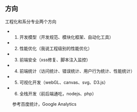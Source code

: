 ## 方向

工程化和系分专业两个方向

* 1. 开发模型（开发规范、模块化框架、自动化工具）

* 2. 性能优化（我说工程级别的性能优化）

* 3. 前端安全（xss修复、脚本注入监控）

* 4. 前端统计（访问统计、错误统计、用户行为统计、性能统计）

* 5. 可视化开发（webGL、canvas、svg、D3.js）

* 6. 全栈开发（前后端通吃，nodejs、php）

  参考百度统计，Google Analytics

